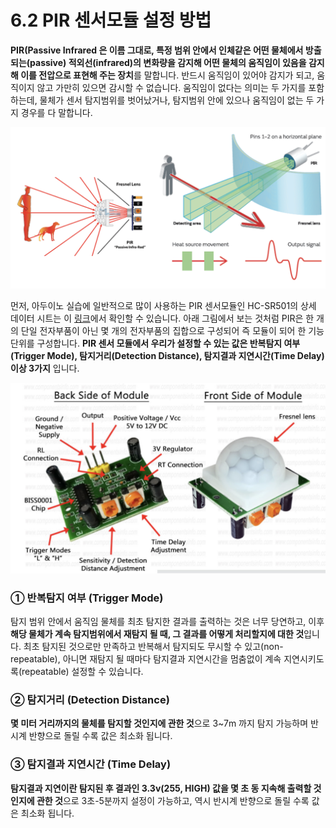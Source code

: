# 6.2 PIR 센서모듈 설정 방법

**PIR\(Passive Infrared 은 이름 그대로, 특정 범위 안에서 인체같은 어떤 물체에서 방출되는\(passive\) 적외선\(infrared\)의 변화량을 감지해 어떤 물체의 움직임이 있음을 감지해 이를 전압으로 표현해 주는 장치**를 말합니다. 반드시 움직임이 있어야 감지가 되고, 움직이지 않고 가만히 있으면 감시할 수 없습니다. 움직임이 없다는 의미는 두 가지를 포함하는데, 물체가 센서 탐지범위를 벗어났거나, 탐지범위 안에 있으나 움직임이 없는 두 가지 경우를 다 말합니다.

![](../.gitbook/assets/image%20%2824%29.png)

먼저, 아두이노 실습에 일반적으로 많이 사용하는 PIR 센서모듈인 HC-SR501의 상세 데이터 시트는 이 [링크](https://www.alldatasheet.com/datasheet-pdf/pdf/1131987/ETC2/HC-SR501.html)에서 확인할 수 있습니다. 아래 그림에서 보는 것처럼 PIR은 한 개의 단일 전자부품이 아닌 몇 개의 전자부품의 집합으로 구성되어 즉 모듈이 되어 한 기능단위를 구성합니다. **PIR 센서 모듈에서 우리가 설정할 수 있는 값은 반복탐지 여부\(Trigger Mode\), 탐지거리\(Detection Distance\), 탐지결과 지연시간\(Time Delay\) 이상 3가지** 입니다. 

![](../.gitbook/assets/image%20%2836%29.png)

### ① 반복탐지 여부 \(Trigger Mode\)

탐지 범위 안에서 움직임 물체를 최초 탐지한 결과를 출력하는 것은 너무 당연하고, 이후 **해당 물체가 계속 탐지범위에서 재탐지 될 때, 그 결과를 어떻게 처리할지에 대한 것**입니다. 최초 탐지된 것으로만 만족하고 반복해서 탐지되도 무시할 수 있고\(non-repeatable\), 아니면 재탐지 될 때마다 탐지결과 지연시간을 멈춤없이 계속 지연시키도록\(repeatable\) 설정할 수 있습니다.

### ② 탐지거리 \(Detection Distance\)

**몇 미터 거리까지의 물체를 탐지할 것인지에 관한 것**으로 3~7m 까지 탐지 가능하며 반시계 반향으로 돌릴 수록 값은 최소화 됩니다.

### ③ 탐지결과 지연시간 \(Time Delay\)

**탐지결과 지연이란 탐지된 후 결과인 3.3v\(255, HIGH\) 값을 몇 초 동 지속해 출력할 것인지에 관한 것**으로 3초-5분까지 설정이 가능하고, 역시 반시계 반향으로 돌릴 수록 값은 최소화 됩니다.



